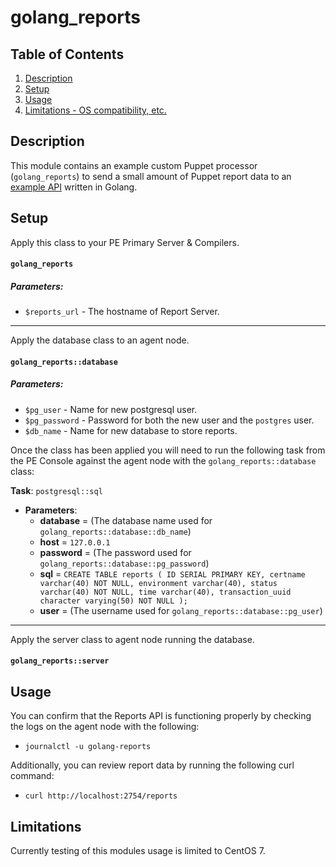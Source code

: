 # golang_reports

## Table of Contents

1. [Description](#description)
2. [Setup](#setup)
3. [Usage](#usage)
4. [Limitations - OS compatibility, etc.](#limitations)

## Description

This module contains an example custom Puppet processor (`golang_reports`) to send a small amount of Puppet report data to an [example API](https://github.com/coreymbe/golang-reports-api) written in Golang.

## Setup

Apply this class to your PE Primary Server & Compilers.

#### `golang_reports`
##### Parameters:
  * `$reports_url` - The hostname of Report Server.

---

Apply the database class to an agent node.

#### `golang_reports::database`
##### Parameters:
  * `$pg_user` - Name for new postgresql user.
  * `$pg_password` - Password for both the new user and the `postgres` user.
  * `$db_name` - Name for new database to store reports.

Once the class has been applied you will need to run the following task from the PE Console against the agent node with the 	`golang_reports::database` class:

**Task**: `postgresql::sql`

  * **Parameters**:
    * **database** = (The database name used for `golang_reports::database::db_name`)
    * **host** = `127.0.0.1`
    * **password** = (The password used for `golang_reports::database::pg_password`)
    * **sql** = `CREATE TABLE reports ( ID SERIAL PRIMARY KEY, certname varchar(40) NOT NULL, environment varchar(40), status varchar(40) NOT NULL, time varchar(40), transaction_uuid character varying(50) NOT NULL );`
    * **user** = (The username used for `golang_reports::database::pg_user`)

---

Apply the server class to agent node running the database.

#### `golang_reports::server`


## Usage

You can confirm that the Reports API is functioning properly by checking the logs on the agent node with the following:

  * `journalctl -u golang-reports`

Additionally, you can review report data by running the following curl command:

  * `curl http://localhost:2754/reports`
  
## Limitations

Currently testing of this modules usage is limited to CentOS 7.
